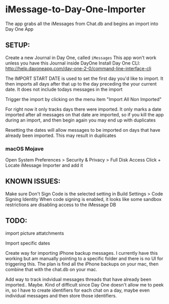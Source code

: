 # iMessage-to-Day-One-Importer

The app grabs all the iMessages from Chat.db and begins an import into Day One App

## SETUP:
Create a new Journal in Day One, called `iMessages`
This app won't work unless you have this Journal inside DayOne
Install Day One CLI: http://help.dayoneapp.com/day-one-2-0/command-line-interface-cli

The IMPORT START DATE is used to set the first day you'd like to import. It then imports all days after that up to the day preceding the your current date. It does not include todays messages in the import

Trigger the import by clicking on the menu item "Import All Non Imported"

For right now it only tracks days there were imported. It only marks a date imported after all messages on that date are imported, so if you kill the app during an import, and then begin again you may end up with duplicates

Resetting the dates will allow messages to be imported on days that have already been imported. This may result in duplicates

### macOS Mojave
Open System Preferences > Security & Privacy > Full Disk Access
Click +
Locate iMessage Importer and add it

## KNOWN ISSUES:
Make sure Don't Sign Code is the selected setting in Build Settings > Code Signing Identity
When code signing is enabled, it looks like some sandbox restrictions are disabling access to the iMessage DB

## TODO:
import picture attatchments

Import specific dates

Create way for importing iPhone backup messages. I currently have this working but am manually pointing to a specific folder and there is no UI for triggering this. The plan is find all the iPhone backups on your mac, then combine that with the chat.db on your mac.

Add way to track indvidual messages threads that have already been imported.. Maybe. Kind of difficult since Day One 
doesn't allow me to peek in, so I have to create identifiers for each chat on a day, maybe even individual messages and then store those identifiers. 
